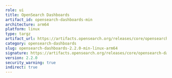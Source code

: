 ```yaml
---
role: ui
title: OpenSearch Dashboards
artifact_id: opensearch-dashboards-min
architecture: arm64
platform: linux
type: targz
artifact_url: https://artifacts.opensearch.org/releases/core/opensearch-dashboards/2.2.0/opensearch-dashboards-min-2.2.0-linux-arm64.tar.gz
category: opensearch-dashboards
slug: opensearch-dashboards-2.2.0-min-linux-arm64
signature: https://artifacts.opensearch.org/releases/core/opensearch-dashboards/2.2.0/opensearch-dashboards-min-2.2.0-linux-arm64.tar.gz.sig
version: 2.2.0
security_warning: true
indirect: true
---
```

